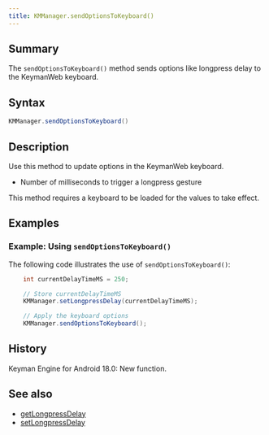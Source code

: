 ```yaml
---
title: KMManager.sendOptionsToKeyboard()
---
```


## Summary

The `sendOptionsToKeyboard()` method sends options like longpress delay to the KeymanWeb keyboard.

## Syntax

```java
KMManager.sendOptionsToKeyboard()
```

## Description
Use this method to update options in the KeymanWeb keyboard.
* Number of milliseconds to trigger a longpress gesture

This method requires a keyboard to be loaded for the values to take effect.

## Examples

### Example: Using `sendOptionsToKeyboard()`

The following code illustrates the use of `sendOptionsToKeyboard()`:
```java
    int currentDelayTimeMS = 250;

    // Store currentDelayTimeMS
    KMManager.setLongpressDelay(currentDelayTimeMS);

    // Apply the keyboard options
    KMManager.sendOptionsToKeyboard();
```

## History
Keyman Engine for Android 18.0: New function.

## See also
* [getLongpressDelay](getLongpressDelay)
* [setLongpressDelay](setLongpressDelay)

